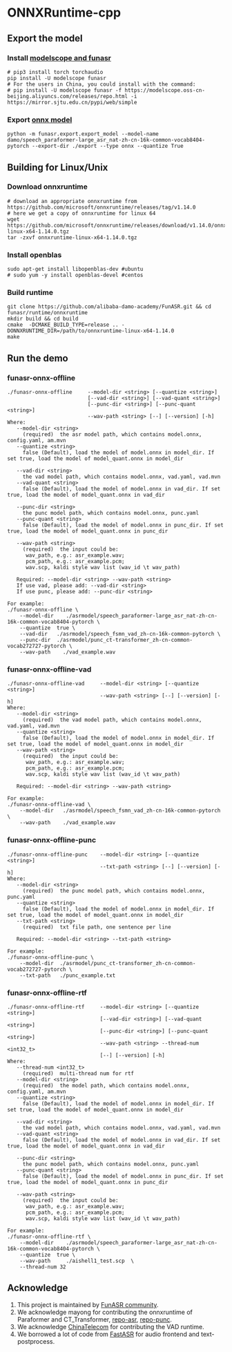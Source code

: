 # ONNXRuntime-cpp

## Export the model
### Install [modelscope and funasr](https://github.com/alibaba-damo-academy/FunASR#installation)

```shell
# pip3 install torch torchaudio
pip install -U modelscope funasr
# For the users in China, you could install with the command:
# pip install -U modelscope funasr -f https://modelscope.oss-cn-beijing.aliyuncs.com/releases/repo.html -i https://mirror.sjtu.edu.cn/pypi/web/simple
```

### Export [onnx model](https://github.com/alibaba-damo-academy/FunASR/tree/main/funasr/export)

```shell
python -m funasr.export.export_model --model-name damo/speech_paraformer-large_asr_nat-zh-cn-16k-common-vocab8404-pytorch --export-dir ./export --type onnx --quantize True
```

## Building for Linux/Unix

### Download onnxruntime
```shell
# download an appropriate onnxruntime from https://github.com/microsoft/onnxruntime/releases/tag/v1.14.0
# here we get a copy of onnxruntime for linux 64
wget https://github.com/microsoft/onnxruntime/releases/download/v1.14.0/onnxruntime-linux-x64-1.14.0.tgz
tar -zxvf onnxruntime-linux-x64-1.14.0.tgz
```

### Install openblas
```shell
sudo apt-get install libopenblas-dev #ubuntu
# sudo yum -y install openblas-devel #centos
```

### Build runtime
```shell
git clone https://github.com/alibaba-damo-academy/FunASR.git && cd funasr/runtime/onnxruntime
mkdir build && cd build
cmake  -DCMAKE_BUILD_TYPE=release .. -DONNXRUNTIME_DIR=/path/to/onnxruntime-linux-x64-1.14.0
make
```
## Run the demo

### funasr-onnx-offline
```shell
./funasr-onnx-offline     --model-dir <string> [--quantize <string>]
                          [--vad-dir <string>] [--vad-quant <string>]
                          [--punc-dir <string>] [--punc-quant <string>]
                          --wav-path <string> [--] [--version] [-h]
Where:
   --model-dir <string>
     (required)  the asr model path, which contains model.onnx, config.yaml, am.mvn
   --quantize <string>
     false (Default), load the model of model.onnx in model_dir. If set true, load the model of model_quant.onnx in model_dir

   --vad-dir <string>
     the vad model path, which contains model.onnx, vad.yaml, vad.mvn
   --vad-quant <string>
     false (Default), load the model of model.onnx in vad_dir. If set true, load the model of model_quant.onnx in vad_dir

   --punc-dir <string>
     the punc model path, which contains model.onnx, punc.yaml
   --punc-quant <string>
     false (Default), load the model of model.onnx in punc_dir. If set true, load the model of model_quant.onnx in punc_dir

   --wav-path <string>
     (required)  the input could be: 
      wav_path, e.g.: asr_example.wav;
      pcm_path, e.g.: asr_example.pcm; 
      wav.scp, kaldi style wav list (wav_id \t wav_path)
  
   Required: --model-dir <string> --wav-path <string>
   If use vad, please add: --vad-dir <string>
   If use punc, please add: --punc-dir <string>

For example:
./funasr-onnx-offline \
    --model-dir    ./asrmodel/speech_paraformer-large_asr_nat-zh-cn-16k-common-vocab8404-pytorch \
    --quantize  true \
    --vad-dir   ./asrmodel/speech_fsmn_vad_zh-cn-16k-common-pytorch \
    --punc-dir  ./asrmodel/punc_ct-transformer_zh-cn-common-vocab272727-pytorch \
    --wav-path    ./vad_example.wav
```

### funasr-onnx-offline-vad
```shell
./funasr-onnx-offline-vad     --model-dir <string> [--quantize <string>]
                              --wav-path <string> [--] [--version] [-h]
Where:
   --model-dir <string>
     (required)  the vad model path, which contains model.onnx, vad.yaml, vad.mvn
   --quantize <string>
     false (Default), load the model of model.onnx in model_dir. If set true, load the model of model_quant.onnx in model_dir
   --wav-path <string>
     (required)  the input could be: 
      wav_path, e.g.: asr_example.wav;
      pcm_path, e.g.: asr_example.pcm; 
      wav.scp, kaldi style wav list (wav_id \t wav_path)

   Required: --model-dir <string> --wav-path <string>

For example:
./funasr-onnx-offline-vad \
    --model-dir   ./asrmodel/speech_fsmn_vad_zh-cn-16k-common-pytorch \
    --wav-path    ./vad_example.wav
```

### funasr-onnx-offline-punc
```shell
./funasr-onnx-offline-punc    --model-dir <string> [--quantize <string>]
                              --txt-path <string> [--] [--version] [-h]
Where:
   --model-dir <string>
     (required)  the punc model path, which contains model.onnx, punc.yaml
   --quantize <string>
     false (Default), load the model of model.onnx in model_dir. If set true, load the model of model_quant.onnx in model_dir
   --txt-path <string>
     (required)  txt file path, one sentence per line

   Required: --model-dir <string> --txt-path <string>

For example:
./funasr-onnx-offline-punc \
    --model-dir  ./asrmodel/punc_ct-transformer_zh-cn-common-vocab272727-pytorch \
    --txt-path   ./punc_example.txt
```
### funasr-onnx-offline-rtf
```shell
./funasr-onnx-offline-rtf     --model-dir <string> [--quantize <string>]
                              [--vad-dir <string>] [--vad-quant <string>]
                              [--punc-dir <string>] [--punc-quant <string>]
                              --wav-path <string> --thread-num <int32_t>
                              [--] [--version] [-h]
Where:
   --thread-num <int32_t>
     (required)  multi-thread num for rtf
   --model-dir <string>
     (required)  the model path, which contains model.onnx, config.yaml, am.mvn
   --quantize <string>
     false (Default), load the model of model.onnx in model_dir. If set true, load the model of model_quant.onnx in model_dir

   --vad-dir <string>
     the vad model path, which contains model.onnx, vad.yaml, vad.mvn
   --vad-quant <string>
     false (Default), load the model of model.onnx in vad_dir. If set true, load the model of model_quant.onnx in vad_dir

   --punc-dir <string>
     the punc model path, which contains model.onnx, punc.yaml
   --punc-quant <string>
     false (Default), load the model of model.onnx in punc_dir. If set true, load the model of model_quant.onnx in punc_dir
     
   --wav-path <string>
     (required)  the input could be: 
      wav_path, e.g.: asr_example.wav;
      pcm_path, e.g.: asr_example.pcm; 
      wav.scp, kaldi style wav list (wav_id \t wav_path)

For example:
./funasr-onnx-offline-rtf \
    --model-dir    ./asrmodel/speech_paraformer-large_asr_nat-zh-cn-16k-common-vocab8404-pytorch \
    --quantize  true \
    --wav-path     ./aishell1_test.scp  \
    --thread-num 32
```

## Acknowledge
1. This project is maintained by [FunASR community](https://github.com/alibaba-damo-academy/FunASR).
2. We acknowledge mayong for contributing the onnxruntime of Paraformer and CT_Transformer, [repo-asr](https://github.com/RapidAI/RapidASR/tree/main/cpp_onnx), [repo-punc](https://github.com/RapidAI/RapidPunc).
3. We acknowledge [ChinaTelecom](https://github.com/zhuzizyf/damo-fsmn-vad-infer-httpserver) for contributing the VAD runtime.
4. We borrowed a lot of code from [FastASR](https://github.com/chenkui164/FastASR) for audio frontend and text-postprocess.
